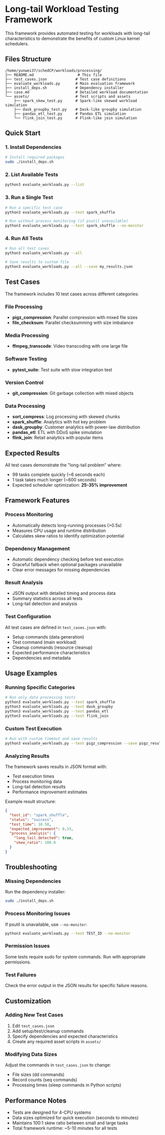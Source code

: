 # Long-tail Workload Testing Framework

This framework provides automated testing for workloads with long-tail characteristics to demonstrate the benefits of custom Linux kernel schedulers.

## Files Structure

```
/home/yunwei37/schedCP/workloads/processing/
├── README.md                    # This file
├── test_cases.json             # Test case definitions
├── evaluate_workloads.py       # Main evaluation framework
├── install_deps.sh             # Dependency installer
├── case.md                     # Detailed workload documentation
└── assets/                     # Test scripts and assets
    ├── spark_skew_test.py      # Spark-like skewed workload simulation
    ├── dask_groupby_test.py    # Dask-like groupby simulation
    ├── pandas_etl_test.py      # Pandas ETL simulation
    └── flink_join_test.py      # Flink-like join simulation
```

## Quick Start

### 1. Install Dependencies

```bash
# Install required packages
sudo ./install_deps.sh
```

### 2. List Available Tests

```bash
python3 evaluate_workloads.py --list
```

### 3. Run a Single Test

```bash
# Run a specific test case
python3 evaluate_workloads.py --test spark_shuffle

# Run without process monitoring (if psutil unavailable)
python3 evaluate_workloads.py --test spark_shuffle --no-monitor
```

### 4. Run All Tests

```bash
# Run all test cases
python3 evaluate_workloads.py --all

# Save results to custom file
python3 evaluate_workloads.py --all --save my_results.json
```

## Test Cases

The framework includes 10 test cases across different categories:

### File Processing
- **pigz_compression**: Parallel compression with mixed file sizes
- **file_checksum**: Parallel checksumming with size imbalance

### Media Processing  
- **ffmpeg_transcode**: Video transcoding with one large file

### Software Testing
- **pytest_suite**: Test suite with slow integration test

### Version Control
- **git_compression**: Git garbage collection with mixed objects

### Data Processing
- **sort_compress**: Log processing with skewed chunks
- **spark_shuffle**: Analytics with hot key problem
- **dask_groupby**: Customer analytics with power-law distribution
- **pandas_etl**: ETL with DDoS spike simulation
- **flink_join**: Retail analytics with popular items

## Expected Results

All test cases demonstrate the "long-tail problem" where:
- 99 tasks complete quickly (~6 seconds each)
- 1 task takes much longer (~600 seconds)
- Expected scheduler optimization: **25-35% improvement**

## Framework Features

### Process Monitoring
- Automatically detects long-running processes (>0.5s)
- Measures CPU usage and runtime distribution
- Calculates skew ratios to identify optimization potential

### Dependency Management
- Automatic dependency checking before test execution
- Graceful fallback when optional packages unavailable
- Clear error messages for missing dependencies

### Result Analysis
- JSON output with detailed timing and process data
- Summary statistics across all tests
- Long-tail detection and analysis

### Test Configuration
All test cases are defined in `test_cases.json` with:
- Setup commands (data generation)
- Test command (main workload)
- Cleanup commands (resource cleanup)
- Expected performance characteristics
- Dependencies and metadata

## Usage Examples

### Running Specific Categories

```bash
# Run only data processing tests
python3 evaluate_workloads.py --test spark_shuffle
python3 evaluate_workloads.py --test dask_groupby
python3 evaluate_workloads.py --test pandas_etl
python3 evaluate_workloads.py --test flink_join
```

### Custom Test Execution

```bash
# Run with custom timeout and save results
python3 evaluate_workloads.py --test pigz_compression --save pigz_results.json
```

### Analyzing Results

The framework saves results in JSON format with:
- Test execution times
- Process monitoring data
- Long-tail detection results
- Performance improvement estimates

Example result structure:
```json
{
  "test_id": "spark_shuffle",
  "status": "success",
  "test_time": 10.58,
  "expected_improvement": 0.33,
  "process_analysis": {
    "long_tail_detected": true,
    "skew_ratio": 100.0
  }
}
```

## Troubleshooting

### Missing Dependencies
Run the dependency installer:
```bash
sudo ./install_deps.sh
```

### Process Monitoring Issues
If psutil is unavailable, use `--no-monitor`:
```bash
python3 evaluate_workloads.py --test TEST_ID --no-monitor
```

### Permission Issues
Some tests require sudo for system commands. Run with appropriate permissions.

### Test Failures
Check the error output in the JSON results for specific failure reasons.

## Customization

### Adding New Test Cases
1. Edit `test_cases.json`
2. Add setup/test/cleanup commands
3. Specify dependencies and expected characteristics
4. Create any required asset scripts in `assets/`

### Modifying Data Sizes
Adjust the commands in `test_cases.json` to change:
- File sizes (dd commands)
- Record counts (seq commands) 
- Processing times (sleep commands in Python scripts)

## Performance Notes

- Tests are designed for 4-CPU systems
- Data sizes optimized for quick execution (seconds to minutes)
- Maintains 100:1 skew ratio between small and large tasks
- Total framework runtime: ~5-10 minutes for all tests